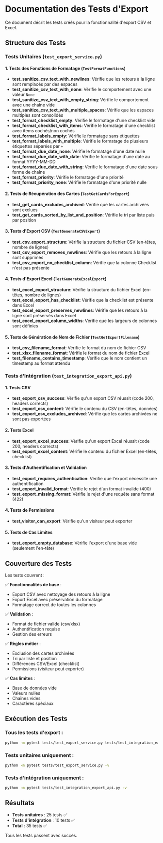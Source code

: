 # Documentation des Tests d'Export

Ce document décrit les tests créés pour la fonctionnalité d'export CSV et Excel.

## Structure des Tests

### Tests Unitaires (`test_export_service.py`)

#### 1. Tests des Fonctions de Formatage (`TestFormatFunctions`)

- **test_sanitize_csv_text_with_newlines**: Vérifie que les retours à la ligne sont remplacés par des espaces
- **test_sanitize_csv_text_with_none**: Vérifie le comportement avec une valeur `None`
- **test_sanitize_csv_text_with_empty_string**: Vérifie le comportement avec une chaîne vide
- **test_sanitize_csv_text_with_multiple_spaces**: Vérifie que les espaces multiples sont consolidés
- **test_format_checklist_empty**: Vérifie le formatage d'une checklist vide
- **test_format_checklist_with_items**: Vérifie le formatage d'une checklist avec items cochés/non cochés
- **test_format_labels_empty**: Vérifie le formatage sans étiquettes
- **test_format_labels_with_multiple**: Vérifie le formatage de plusieurs étiquettes séparées par ` + `
- **test_format_due_date_none**: Vérifie le formatage d'une date nulle
- **test_format_due_date_with_date**: Vérifie le formatage d'une date au format YYYY-MM-DD
- **test_format_due_date_with_string**: Vérifie le formatage d'une date sous forme de chaîne
- **test_format_priority**: Vérifie le formatage d'une priorité
- **test_format_priority_none**: Vérifie le formatage d'une priorité nulle

#### 2. Tests de Récupération des Cartes (`TestGetCardsForExport`)

- **test_get_cards_excludes_archived**: Vérifie que les cartes archivées sont exclues
- **test_get_cards_sorted_by_list_and_position**: Vérifie le tri par liste puis par position

#### 3. Tests d'Export CSV (`TestGenerateCSVExport`)

- **test_csv_export_structure**: Vérifie la structure du fichier CSV (en-têtes, nombre de lignes)
- **test_csv_export_removes_newlines**: Vérifie que les retours à la ligne sont supprimés
- **test_csv_export_no_checklist_column**: Vérifie que la colonne Checklist n'est pas présente

#### 4. Tests d'Export Excel (`TestGenerateExcelExport`)

- **test_excel_export_structure**: Vérifie la structure du fichier Excel (en-têtes, nombre de lignes)
- **test_excel_export_has_checklist**: Vérifie que la checklist est présente dans Excel
- **test_excel_export_preserves_newlines**: Vérifie que les retours à la ligne sont préservés dans Excel
- **test_excel_export_column_widths**: Vérifie que les largeurs de colonnes sont définies

#### 5. Tests de Génération de Nom de Fichier (`TestGetExportFilename`)

- **test_csv_filename_format**: Vérifie le format du nom de fichier CSV
- **test_xlsx_filename_format**: Vérifie le format du nom de fichier Excel
- **test_filename_contains_timestamp**: Vérifie que le nom contient un timestamp au format attendu

### Tests d'Intégration (`test_integration_export_api.py`)

#### 1. Tests CSV

- **test_export_csv_success**: Vérifie qu'un export CSV réussit (code 200, headers corrects)
- **test_export_csv_content**: Vérifie le contenu du CSV (en-têtes, données)
- **test_export_csv_excludes_archived**: Vérifie que les cartes archivées ne sont pas exportées

#### 2. Tests Excel

- **test_export_excel_success**: Vérifie qu'un export Excel réussit (code 200, headers corrects)
- **test_export_excel_content**: Vérifie le contenu du fichier Excel (en-têtes, checklist)

#### 3. Tests d'Authentification et Validation

- **test_export_requires_authentication**: Vérifie que l'export nécessite une authentification
- **test_export_invalid_format**: Vérifie le rejet d'un format invalide (400)
- **test_export_missing_format**: Vérifie le rejet d'une requête sans format (422)

#### 4. Tests de Permissions

- **test_visitor_can_export**: Vérifie qu'un visiteur peut exporter

#### 5. Tests de Cas Limites

- **test_export_empty_database**: Vérifie l'export d'une base vide (seulement l'en-tête)

## Couverture des Tests

Les tests couvrent :

✅ **Fonctionnalités de base** :
- Export CSV avec nettoyage des retours à la ligne
- Export Excel avec préservation du formatage
- Formatage correct de toutes les colonnes

✅ **Validation** :
- Format de fichier valide (csv/xlsx)
- Authentification requise
- Gestion des erreurs

✅ **Règles métier** :
- Exclusion des cartes archivées
- Tri par liste et position
- Différences CSV/Excel (checklist)
- Permissions (visiteur peut exporter)

✅ **Cas limites** :
- Base de données vide
- Valeurs nulles
- Chaînes vides
- Caractères spéciaux

## Exécution des Tests

### Tous les tests d'export :
```bash
python -m pytest tests/test_export_service.py tests/test_integration_export_api.py -v
```

### Tests unitaires uniquement :
```bash
python -m pytest tests/test_export_service.py -v
```

### Tests d'intégration uniquement :
```bash
python -m pytest tests/test_integration_export_api.py -v
```

## Résultats

- **Tests unitaires** : 25 tests ✅
- **Tests d'intégration** : 10 tests ✅
- **Total** : 35 tests ✅

Tous les tests passent avec succès.

